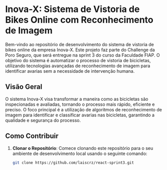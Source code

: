 # Inova-X: Sistema de Vistoria de Bikes Online com Reconhecimento de Imagem

Bem-vindo ao repositório de desenvolvimento do sistema de vistoria de bikes online da empresa Inova-X. Este projeto faz parte do Challenge da Poro Seguro, que será entregue na sprint 3 do curso da Faculdade FIAP. O objetivo do sistema é automatizar o processo de vistoria de bicicletas, utilizando tecnologias avançadas de reconhecimento de imagem para identificar avarias sem a necessidade de intervenção humana.

## Visão Geral

O sistema Inova-X visa transformar a maneira como as bicicletas são inspecionadas e avaliadas, tornando o processo mais rápido, eficiente e preciso. O foco principal é a utilização de algoritmos de reconhecimento de imagem para identificar e classificar avarias nas bicicletas, garantindo a qualidade e segurança do processo.

## Como Contribuir

1. **Clonar o Repositório**: Comece clonando este repositório para o seu ambiente de desenvolvimento local usando o seguinte comando:

   ```bash
   git clone https://github.com/laiscrz/react-sprint3.git
